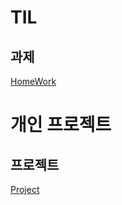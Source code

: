 TIL
======================================================
과제
-------------
[HomeWork](https://github.com/PSJ0911/HelloWorld/blob/main/HelloWorld.md)

개인 프로젝트
======================================================
프로젝트
-------------
[Project](https://github.com/PSJ0911/HelloWorld/blob/main/HelloWorld.md)

